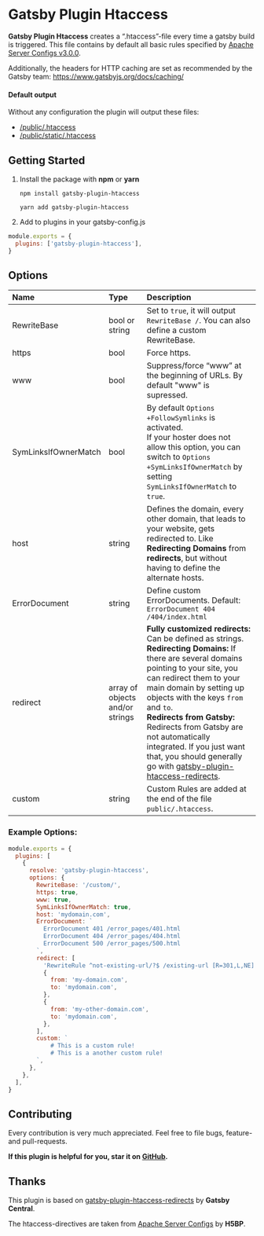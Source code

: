 # Gatsby Plugin Htaccess

**Gatsby Plugin Htaccess** creates a “.htaccess”-file every time a gatsby build is triggered.
This file contains by default all basic rules specified by [Apache Server Configs v3.0.0](https://github.com/h5bp/server-configs-apache).

Additionally, the headers for HTTP caching are set as recommended by the Gatsby team: https://www.gatsbyjs.org/docs/caching/

#### Default output

Without any configuration the plugin will output these files:

- [/public/.htaccess](https://github.com/AndreasFaust/gatsby-plugin-htaccess/blob/master/defaults/htaccess)
- [/public/static/.htaccess](https://github.com/AndreasFaust/gatsby-plugin-htaccess/blob/master/defaults/static-htaccess)

## Getting Started

1. Install the package with **npm** or **yarn**

   `npm install gatsby-plugin-htaccess`

   `yarn add gatsby-plugin-htaccess`

2. Add to plugins in your gatsby-config.js

```javascript
module.exports = {
  plugins: ['gatsby-plugin-htaccess'],
}
```

## Options

| **Name**             | **Type**                        | **Description**                                                                                                                                                                                                                                                                                                                                                                                                                                                                                |
| :------------------- | :------------------------------ | :--------------------------------------------------------------------------------------------------------------------------------------------------------------------------------------------------------------------------------------------------------------------------------------------------------------------------------------------------------------------------------------------------------------------------------------------------------------------------------------------- |
| RewriteBase          | bool or string                  | Set to `true`, it will output `RewriteBase /`. You can also define a custom RewriteBase.                                                                                                                                                                                                                                                                                                                                                                                                       |
| https                | bool                            | Force https.                                                                                                                                                                                                                                                                                                                                                                                                                                                                                   |
| www                  | bool                            | Suppress/force “www” at the beginning of URLs. By default "www" is supressed.                                                                                                                                                                                                                                                                                                                                                                                                                  |
| SymLinksIfOwnerMatch | bool                            | By default `Options +FollowSymlinks` is activated. <br> If your hoster does not allow this option, you can switch to `Options +SymLinksIfOwnerMatch` by setting `SymLinksIfOwnerMatch` to `true`.                                                                                                                                                                                                                                                                                              |
| host                 | string                          | Defines the domain, every other domain, that leads to your website, gets redirected to. Like **Redirecting Domains** from **redirects**, but without having to define the alternate hosts.                                                                                                                                                                                                                                                                                                     |
| ErrorDocument                 | string                          | Define custom ErrorDocuments. Default: `ErrorDocument 404 /404/index.html`                                                          |
| redirect             | array of objects and/or strings | **Fully customized redirects:** Can be defined as strings. <br> **Redirecting Domains:** If there are several domains pointing to your site, you can redirect them to your main domain by setting up objects with the keys `from` and `to`. <br> **Redirects from Gatsby:** Redirects from Gatsby are not automatically integrated. If you just want that, you should generally go with [gatsby-plugin-htaccess-redirects](https://github.com/GatsbyCentral/gatsby-plugin-htaccess-redirects). |
| custom               | string                          | Custom Rules are added at the end of the file `public/.htaccess`.                                                                                                                                                                                                                                                                                                                                                                                                                              |

### Example Options:

```javascript
module.exports = {
  plugins: [
    {
      resolve: 'gatsby-plugin-htaccess',
      options: {
        RewriteBase: '/custom/',
        https: true,
        www: true,
        SymLinksIfOwnerMatch: true,
        host: 'mydomain.com',
        ErrorDocument: `
          ErrorDocument 401 /error_pages/401.html
          ErrorDocument 404 /error_pages/404.html
          ErrorDocument 500 /error_pages/500.html
        `,
        redirect: [
          'RewriteRule ^not-existing-url/?$ /existing-url [R=301,L,NE]',
          {
            from: 'my-domain.com',
            to: 'mydomain.com',
          },
          {
            from: 'my-other-domain.com',
            to: 'mydomain.com',
          },
        ],
        custom: `
            # This is a custom rule!
            # This is a another custom rule!
        `,
      },
    },
  ],
}
```

## Contributing

Every contribution is very much appreciated.
Feel free to file bugs, feature- and pull-requests.

**If this plugin is helpful for you, star it on [GitHub](https://github.com/AndreasFaust/gatsby-plugin-htaccess).**

## Thanks

This plugin is based on [gatsby-plugin-htaccess-redirects](https://github.com/GatsbyCentral/gatsby-plugin-htaccess-redirects) by **Gatsby Central**.

The htaccess-directives are taken from [Apache Server Configs](https://github.com/h5bp/server-configs-apache) by **H5BP**.
